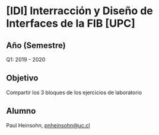 # [IDI] Interracción y Diseño de Interfaces de la FIB [UPC]

## Año (Semestre)
Q1: 2019 - 2020

## Objetivo
Compartir los 3 bloques de los ejercicios de laboratorio

## Alumno
Paul Heinsohn, pnheinsohn@uc.cl
